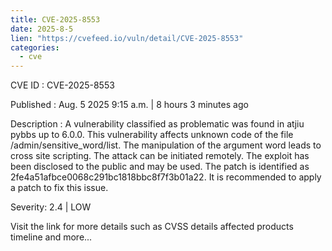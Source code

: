 ```yaml
--- 
title: CVE-2025-8553
date: 2025-8-5
lien: "https://cvefeed.io/vuln/detail/CVE-2025-8553"
categories:
  - cve
---
```


CVE ID : CVE-2025-8553

Published :  Aug. 5
2025
9:15 a.m. | 8 hours
3 minutes ago

Description : A vulnerability classified as problematic was found in atjiu pybbs up to 6.0.0. This vulnerability affects unknown code of the file /admin/sensitive_word/list. The manipulation of the argument word leads to cross site scripting. The attack can be initiated remotely. The exploit has been disclosed to the public and may be used. The patch is identified as 2fe4a51afbce0068c291bc1818bbc8f7f3b01a22. It is recommended to apply a patch to fix this issue.

Severity: 2.4 | LOW

Visit the link for more details
such as CVSS details
affected products
timeline
and more...
